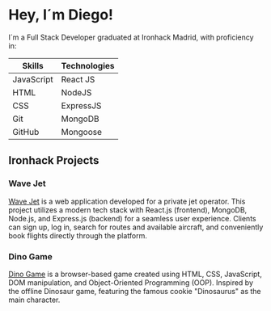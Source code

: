 # Hey, I´m Diego!

I´m a Full Stack Developer graduated at Ironhack Madrid, with proficiency in:

| Skills       | Technologies                     |
|--------------|----------------------------------|
| JavaScript   | React JS                         |
| HTML         | NodeJS                           |
| CSS          | ExpressJS                        |
| Git          | MongoDB                          |
| GitHub       | Mongoose                         |

## Ironhack Projects

### Wave Jet
[Wave Jet](https://wave-jet.netlify.app/) is a web application developed for a private jet operator. This project utilizes a modern tech stack with React.js (frontend), MongoDB, Node.js, and Express.js (backend) for a seamless user experience. Clients can sign up, log in, search for routes and available aircraft, and conveniently book flights directly through the platform.

### Dino Game
[Dino Game](https://diego-cerezo.github.io/dino-game/) is a browser-based game created using HTML, CSS, JavaScript, DOM manipulation, and Object-Oriented Programming (OOP). Inspired by the offline Dinosaur game, featuring the famous cookie "Dinosaurus" as the main character.
